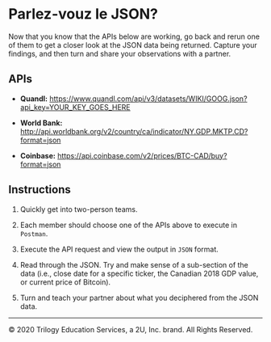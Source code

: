 # Parlez-vouz le JSON?

Now that you know that the APIs below are working, go back and rerun one of them to get a closer look at the JSON data being returned. Capture your findings, and then turn and share your observations with a partner.

## APIs

* **Quandl:** <https://www.quandl.com/api/v3/datasets/WIKI/GOOG.json?api_key=YOUR_KEY_GOES_HERE>

* **World Bank:** <http://api.worldbank.org/v2/country/ca/indicator/NY.GDP.MKTP.CD?format=json>

* **Coinbase:** <https://api.coinbase.com/v2/prices/BTC-CAD/buy?format=json>

## Instructions

1. Quickly get into two-person teams.

2. Each member should choose one of the APIs above to execute in `Postman`.

3. Execute the API request and view the output in `JSON` format.

4. Read through the JSON. Try and make sense of a sub-section of the data (i.e., close date for a specific ticker, the Canadian 2018 GDP value, or current price of Bitcoin).

5. Turn and teach your partner about what you deciphered from the JSON data.

---

© 2020 Trilogy Education Services, a 2U, Inc. brand. All Rights Reserved.

